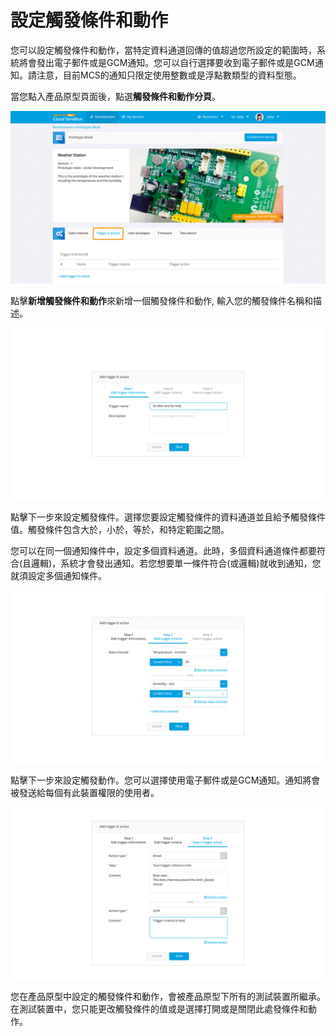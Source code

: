 # 設定觸發條件和動作

您可以設定觸發條件和動作，當特定資料通道回傳的值超過您所設定的範圍時，系統將會發出電子郵件或是GCM通知。您可以自行選擇要收到電子郵件或是GCM通知。請注意，目前MCS的通知只限定使用整數或是浮點數類型的資料型態。

當您點入產品原型頁面後，點選**觸發條件和動作分頁**。

![](../images/trigger/screen_shot_trigger_1.png)

點擊**新增觸發條件和動作**來新增一個觸發條件和動作, 輸入您的觸發條件名稱和描述。

![](../images/trigger/screen_shot_trigger_2.png)

點擊下一步來設定觸發條件。選擇您要設定觸發條件的資料通道並且給予觸發條件值。觸發條件包含大於，小於，等於，和特定範圍之間。

您可以在同一個通知條件中，設定多個資料通道。此時，多個資料通道條件都要符合(且邏輯)，系統才會發出通知。若您想要單一條件符合(或邏輯)就收到通知，您就須設定多個通知條件。


![](../images/trigger/screen_shot_trigger_3.png)

點擊下一步來設定觸發動作。您可以選擇使用電子郵件或是GCM通知。通知將會被發送給每個有此裝置權限的使用者。


![](../images/trigger/screen_shot_trigger_4.png)

您在產品原型中設定的觸發條件和動作，會被產品原型下所有的測試裝置所繼承。在測試裝置中，您只能更改觸發條件的值或是選擇打開或是關閉此處發條件和動作。
